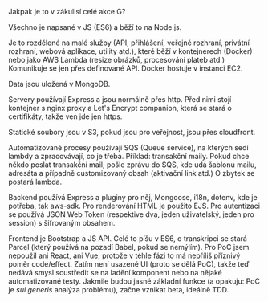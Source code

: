 Jakpak je to v zákulisí celé akce G?

Všechno je napsané v JS (ES6) a běží to na Node.js.

Je to rozdělené na malé služby (API, přihlášení, veřejné rozhraní, privátní rozhraní, webová aplikace, utility atd.), které běží v kontejnerech (Docker) nebo jako AWS Lambda (resize obrázků, procesování plateb atd.) Komunikuje se jen přes definované API. Docker hostuje v instanci EC2.

Data jsou uložená v MongoDB.

Servery používají Express a jsou normálně přes http. Před nimi stojí kontejner s nginx proxy a Let's Encrypt companion, která se stará o certifikáty, takže ven jde jen https.

Statické soubory jsou v S3, pokud jsou pro veřejnost, jsou přes cloudfront.

Automatizované procesy používají SQS (Queue service), na kterých sedí lambdy a zpracovávají, co je třeba. Příklad: transakční maily. Pokud chce někdo poslat transakční mail, pošle zprávu do SQS, kde udá šablonu mailu, adresáta a případně customizovaný obsah (aktivační link atd.) O zbytek se postará lambda.

Backend používá Express a pluginy pro něj, Mongoose, i18n, dotenv, kde je potřeba, tak aws-sdk. Pro renderování HTML je použito EJS. Pro autentizaci se používá JSON Web Token (respektive dva, jeden uživatelský, jeden pro session) s šifrovaným obsahem.

Frontend je Bootstrap a JS API. Celé to píšu v ES6, o transkripci se stará Parcel (který používá na pozadí Babel, pokud se nemýlím). Pro PoC jsem nepoužil ani React, ani Vue, protože v téhle fázi to má nepříliš příznivý poměr code/effect. Zatím není usazené UI (proto se dělá PoC), takže teď nedává smysl soustředit se na ladění komponent nebo na nějaké automatizované testy. Jakmile budou jasné základní funkce (a opakuju: PoC je _sui generis_ analýza problému), začne vznikat beta, ideálně TDD.

